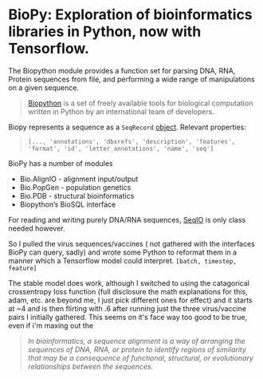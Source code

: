 # BioPy: Exploration of bioinformatics libraries in Python, now with Tensorflow.

The Biopython module provides a function set for parsing DNA, RNA, Protein sequences from file, and performing a wide range of manipulations on a given sequence.
> [Biopython](https://biopython.org/) is a set of freely available tools for biological computation written in Python by an international team of developers.

Biopy represents a sequence as a `SeqRecord` [object](https://biopython.org/wiki/SeqRecord).
Relevant properties:
>`[..., 'annotations', 'dbxrefs', 'description', 'features', 'format', 'id', 'letter_annotations', 'name', 'seq']`

BioPy has a number of modules
- Bio.AlignIO - alignment input/output 
- Bio.PopGen - population genetics
- Bio.PDB - structural bioinformatics
- Biopython’s BioSQL interface

For reading and writing purely DNA/RNA sequences, [SeqIO](https://biopython.org/wiki/SeqIO) is only class needed however. 

So I pulled the virus sequences/vaccines ( not gathered with the interfaces BioPy can query, sadly) and wrote some Python to reformat them in a manner which 
a Tensorflow model could interpret. 
`[batch, timestep, feature]` 

The stable model does work, although I switched to using the catagorical crossentropy loss function (full disclosure the math explanations for this, adam, etc.
are beyond me, I just pick different ones for effect) and it starts at  ~4 and is then flirting with .6 after running just the three virus/vaccine pairs
I initially gathered. This seems on it's face way too good to be true, even if i'm maxing out the   

>  _In bioinformatics, a sequence alignment is a way of arranging the sequences of DNA, RNA, or protein
> to identify regions of similarity that may be a consequence of functional, structural, or evolutionary relationships between the sequences._
